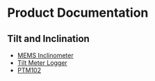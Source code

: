 # Product Documentation

## Tilt and Inclination
* [MEMS Inclinometer](Precision_MEMS_Inclinometer/precision_mems_inclinometer.md)
* [Tilt Meter Logger](Tilt_Meter_Logger/tilt_meter_logger.md)
* [PTM102](PTM102/PTM102.md)